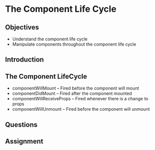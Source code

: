 # The Component Life Cycle

## Objectives

- Understand the component life cycle
- Manipulate components throughout the component life cycle

## Introduction

## The Component LifeCycle
* componentWillMount – Fired before the component will mount
* componentDidMount – Fired after the component mounted
* componentWillReceiveProps – Fired whenever there is a change to props
* componentWillUnmount – Fired before the component will unmount

## Questions

## Assignment
